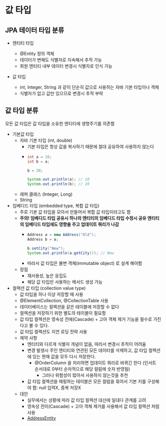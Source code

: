 
# 값 타입

## JPA 테이터 타입 분류 

- 엔티티 타입
  - @Entity 정의 객체
  - 데이터가 변해도 식별자로 지속해서 추적 가능
  - 회원 엔티티 내부 데이터 변경시 식별자로 인식 가능

- 값 타입
  - int, Integer, String 과 같이 단순히 값으로 사용하는 자바 기본 타입이나 객체
  - 식별자가 없고 값만 있으므로 변경시 추적 부락

## 값 타입 분류

모든 값 타입은 값 타입을 소유한 엔티티에 생명주기를 의존함

- 기본값 타입
  - 자바 기본 타입 (int, double)
    - 기본 타입은 항상 값을 복사하기 때문에 절대 공유하여 사용하지 않는다
    - ```java
      int a = 10;
      int b = a;
      
      b = 20;
      
      System.out.println(a); // 10
      System.out.println(b); // 20
      ```
  - 래퍼 클래스 (Integer, Long)
  - String
- 임베디드 타입 (embedded type, 복합 값 타입)
  - 주로 기본 값 타입을 모아서 만들어서 복합 값 타입이라고도 함
  - **주의! 임베디드 타입 공유시 하나의 엔티티의 임베디드 타입 수정시 공유 엔티티의 임베디드 타입에도 영향을 주고 업데이트 쿼리가 나감**
    - ```java
      Address a = new Address("Old");
      Address b = a;
      
      b.setCity("New");
      System.out.println(a.getCity()); // New
      ```
    - 따라서 값 타입은 불변 객체(immutable object) 로 설계 해야함
  - 장점
    - 재사용성, 높은 응집도
    - 해당 값 타입만 사용하는 메서드 생성 가능
- 컬렉션 값 타입 (collection value type)
  - 값 타입을 하나 이상 저장할 때 사용
  - @ElementCollection, @CollectionTable 사용
  - 데이터베이스는 컬렉션을 같은 테이블에 저장할 수 없다
  - 컬렉션을 저장하기 위한 별도의 테이블이 필요함 
  - 값 타입 컬렉션은 영속성 전에(Cascade) + 고아 객체 제거 기능을 필수로 가진다고 볼 수 있다.
  - 값 타입 컬렉션도 지연 로딩 전략 사용
  - 제약 사항
    - 엔티티와 다르게 식별자 개념이 없음, 따라서 변경시 추적이 어려움
    - 변경 발생시 주인 엔티티와 연관된 모든 데이터를 삭제하고, 값 타입 컬렉션에 있는 현재 값을 모두 다시 저장한다.
      - @OrderColumn 을 처리하면 업데이트 쿼리로 바뀌긴 한다 (인서트 순서대로 0부터 순차적으로 해당 컬럼에 숫자 반영됨)
        - 그러나 위험성이 많아서 사용하지 않는것을 추천 
    - 값 타입 컬렉션을 매핑하는 테이블은 모든 컬럼을 묶어서 기본 키를 구성해야 함: null 입력X, 중복 저장X
  - 대안
    - 실무에서는 상황에 따라 값 타입 컬렉션 대신에 일대다 관계를 고려
    - 영속성 전이(Cascade) + 고아 객체 제거를 사용해서 값 타입 컬렉션 처럼 사용
    - [AddressEntity](../src/main/java/valuetype/embedded/AddressEntity.java)
